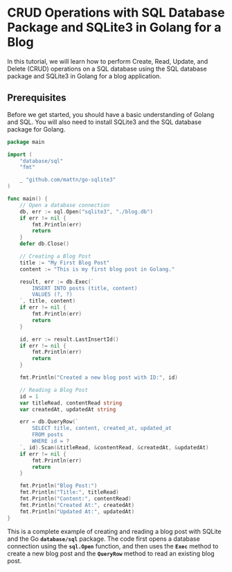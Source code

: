 # **CRUD Operations with SQL Database Package and SQLite3 in Golang for a Blog**

In this tutorial, we will learn how to perform Create, Read, Update, and Delete (CRUD) operations on a SQL database using the SQL database package and SQLite3 in Golang for a blog application.

## **Prerequisites**

Before we get started, you should have a basic understanding of Golang and SQL. You will also need to install SQLite3 and the SQL database package for Golang.

```go
package main

import (
	"database/sql"
	"fmt"

	_ "github.com/mattn/go-sqlite3"
)

func main() {
	// Open a database connection
	db, err := sql.Open("sqlite3", "./blog.db")
	if err != nil {
		fmt.Println(err)
		return
	}
	defer db.Close()

	// Creating a Blog Post
	title := "My First Blog Post"
	content := "This is my first blog post in Golang."

	result, err := db.Exec(`
		INSERT INTO posts (title, content)
		VALUES (?, ?)
	`, title, content)
	if err != nil {
		fmt.Println(err)
		return
	}

	id, err := result.LastInsertId()
	if err != nil {
		fmt.Println(err)
		return
	}

	fmt.Println("Created a new blog post with ID:", id)

	// Reading a Blog Post
	id = 1
	var titleRead, contentRead string
	var createdAt, updatedAt string

	err = db.QueryRow(`
		SELECT title, content, created_at, updated_at
		FROM posts
		WHERE id = ?
	`, id).Scan(&titleRead, &contentRead, &createdAt, &updatedAt)
	if err != nil {
		fmt.Println(err)
		return
	}

	fmt.Println("Blog Post:")
	fmt.Println("Title:", titleRead)
	fmt.Println("Content:", contentRead)
	fmt.Println("Created At:", createdAt)
	fmt.Println("Updated At:", updatedAt)
}

```

This is a complete example of creating and reading a blog post with SQLite and the Go **`database/sql`** package. The code first opens a database connection using the **`sql.Open`** function, and then uses the **`Exec`** method to create a new blog post and the **`QueryRow`** method to read an existing blog post.
